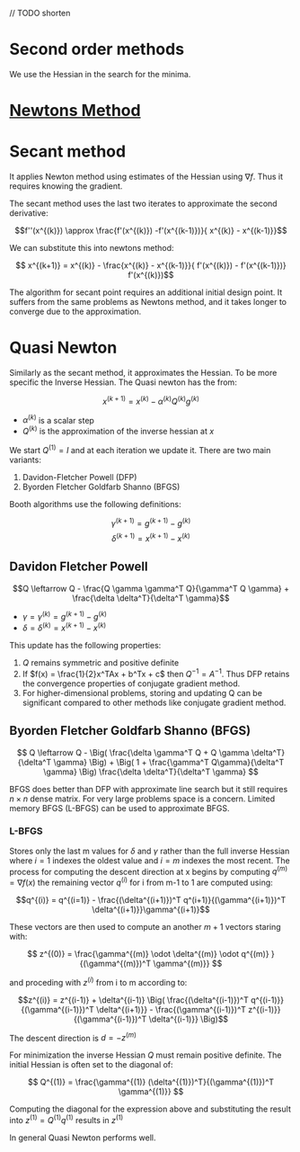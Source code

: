 // TODO shorten
# Second order methods
We use the Hessian in the search for the minima.

# [Newtons Method](newtons_method.md)

# Secant method

It applies Newton method using estimates of the Hessian using $\nabla f$. Thus it requires knowing the gradient. 

The secant method uses the last two iterates to approximate the second derivative:

$$f''(x^{(k)}) \approx \frac{f'(x^{(k)}) -f'(x^{(k-1)})}{ x^{(k)} - x^{(k-1)}}$$

We can substitute this into newtons method:

$$ x^{(k+1)} = x^{(k)} - \frac{x^{(k)} - x^{(k-1)}}{ f'(x^{(k)}) - f'(x^{(k-1)})} f'(x^{(k)})$$

The algorithm for secant point requires an additional initial design point. It suffers from the same problems as Newtons method, and it takes longer to converge due to the approximation.


# Quasi Newton
Similarly as the secant method, it approximates the Hessian. To be more specific the Inverse Hessian. The Quasi newton has the from:

$$ x^{(k+1)} = x^{(k)} - \alpha^{(k)} Q^{(k)} g^{(k)}$$

* $\alpha^{(k)}$ is a scalar step 
* $Q^{(k)}$ is the approximation of the inverse hessian at $x$

We start $Q^{(1)} = I$ and at each iteration we update it. There are two main variants:

1. Davidon-Fletcher Powell (DFP)
2. Byorden Fletcher Goldfarb Shanno (BFGS)

Booth algorithms use the following definitions:


$$ \gamma^{(k+1)} = g^{(k+1)} - g^{(k)}$$
$$ \delta^{(k+1)} = x^{(k+1)} - x^{(k)}$$

## Davidon Fletcher Powell

$$Q \leftarrow Q - \frac{Q \gamma \gamma^T Q}{\gamma^T Q \gamma} + \frac{\delta \delta^T}{\delta^T \gamma}$$

* $\gamma = \gamma^{(k)} = g^{(k+1)} - g^{(k)}$
* $\delta = \delta^{(k)} = x^{(k+1)} - x^{(k)}$

This update has the following properties:
1. $Q$ remains symmetric and positive definite
2. If $f(x) = \frac{1}{2}x^TAx + b^Tx + c$ then $Q^{-1} =A^{-1}$. Thus DFP retains the convergence properties of conjugate gradient method.
3. For higher-dimensional problems, storing and updating Q can be significant compared to other methods like conjugate gradient method.


## Byorden Fletcher Goldfarb Shanno (BFGS)

$$ Q \leftarrow Q - \Big( \frac{\delta \gamma^T Q + Q \gamma \delta^T}{\delta^T \gamma} \Big) + \Big( 1 + \frac{\gamma^T Q\gamma}{\delta^T \gamma} \Big) \frac{\delta \delta^T}{\delta^T \gamma} $$

BFGS does better than DFP with approximate line search but it still requires $n\times n$ dense matrix. For very large problems space is a concern. Limited memory BFGS (L-BFGS) can be used to approximate BFGS.

### L-BFGS
Stores only the last m values for $\delta$ and $\gamma$ rather than the full inverse Hessian where $i = 1$ indexes the oldest value and $i=m$ indexes the most recent. The process for computing the descent direction at x begins by computing $q^{(m)} = \nabla f(x)$ the remaining vector $q^{(i)}$ for i from m-1 to 1 are computed using:

$$q^{(i)} = q^{(i=1)} - \frac{(\delta^{(i+1)})^T q^(i+1)}{(\gamma^{(i+1)})^T \delta^{(i+1)}}\gamma^{(i+1)}$$

These vectors are then used to compute an another $m+1$ vectors staring with:

$$ z^{(0)} = \frac{\gamma^{(m)} \odot \delta^{(m)} \odot q^{(m)} }{(\gamma^{(m)})^T \gamma^{(m)}} $$

and proceding with $z^{(i)}$ from i to m according to:

$$z^{(i)} = z^{(i-1)} + \delta^{(i-1)} \Big( \frac{(\delta^{(i-1)})^T q^{(i-1)}}{(\gamma^{(i-1)})^T \delta^{(i+1)}} - \frac{(\gamma^{(i-1)})^T z^{(i-1)}}{(\gamma^{(i-1)})^T \delta^{(i-1)}} \Big)$$

The descent direction is $d = -z^{(m)}$

For minimization the inverse Hessian $Q$ must remain positive definite. The initial Hessian is often set to the diagonal of:

$$
Q^{(1)} = \frac{\gamma^{(1)} (\delta^{(1)})^T}{(\gamma^{(1)})^T \gamma^{(1)}}
$$

Computing the diagonal for the expression above and substituting the result into $z^{(1)} = Q^{(1)} q^{(1)}$ results in $z^{(1)}$

In general Quasi Newton performs well.
